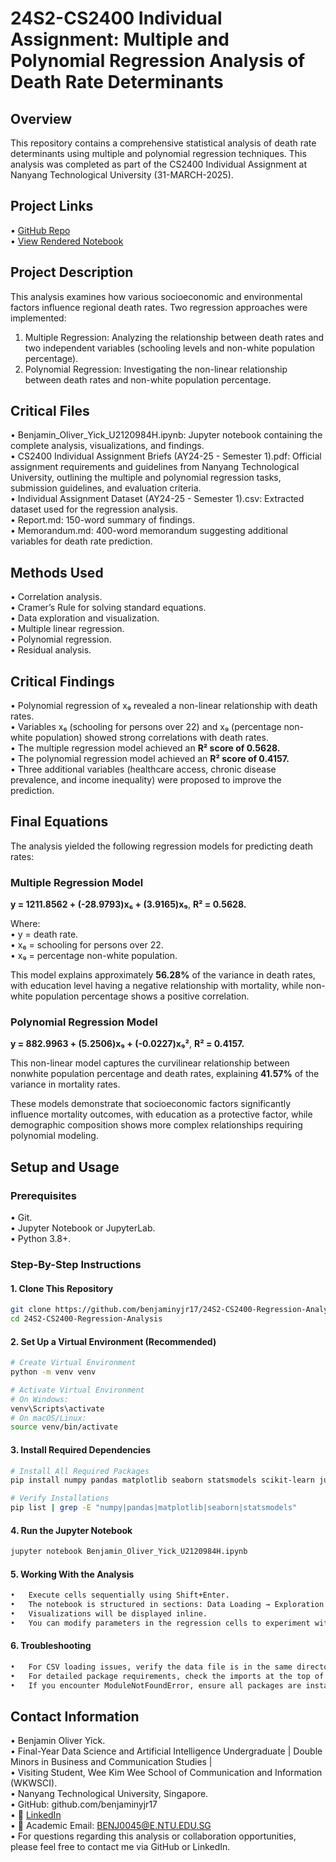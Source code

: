 # 24S2-CS2400 Individual Assignment: Multiple and Polynomial Regression Analysis of Death Rate Determinants  

## Overview  
This repository contains a comprehensive statistical analysis of death rate determinants using multiple and polynomial regression techniques.  This analysis was completed as part of the CS2400 Individual Assignment at Nanyang Technological University (31-MARCH-2025).  

## Project Links  
•	[GitHub Repo](https://github.com/benjaminyjr17/CS2400-Regression-Analysis.git)  
•	[View Rendered Notebook](https://nbviewer.org/github/benjaminyjr17/24S2-CS2400-Regression-Analysis/blob/a7295c2262a5847b3626b0b302e7279e69aef10f/Benjamin_Oliver_Yick_U2120984H.ipynb)  

## Project Description  
This analysis examines how various socioeconomic and environmental factors influence regional death rates.  Two regression approaches were implemented:  
1.	Multiple Regression: Analyzing the relationship between death rates and two independent variables (schooling levels and non-white population percentage).  
2.	Polynomial Regression: Investigating the non-linear relationship between death rates and non-white population percentage.  

## Critical Files  
•	Benjamin_Oliver_Yick_U2120984H.ipynb: Jupyter notebook containing the complete analysis, visualizations, and findings.  
•	CS2400 Individual Assignment Briefs (AY24-25 - Semester 1).pdf: Official assignment requirements and guidelines from Nanyang Technological University, outlining the multiple and polynomial regression tasks, submission guidelines, and evaluation criteria.  
•	Individual Assignment Dataset (AY24-25 - Semester 1).csv: Extracted dataset used for the regression analysis.  
•	Report.md: 150-word summary of findings.  
•	Memorandum.md: 400-word memorandum suggesting additional variables for death rate prediction.  

## Methods Used  
•	Correlation analysis.  
•	Cramer’s Rule for solving standard equations.  
•	Data exploration and visualization.  
•	Multiple linear regression.  
•	Polynomial regression.  
•	Residual analysis.  

## Critical Findings  
•	Polynomial regression of x₉ revealed a non-linear relationship with death rates.  
•	Variables x₆ (schooling for persons over 22) and x₉ (percentage non-white population) showed strong correlations with death rates.  
•	The multiple regression model achieved an **R² score of 0.5628.**  
•	The polynomial regression model achieved an **R² score of 0.4157.**  
•	Three additional variables (healthcare access, chronic disease prevalence, and income inequality) were proposed to improve the prediction.  

## Final Equations  
The analysis yielded the following regression models for predicting death rates:  

### Multiple Regression Model  
**y = 1211.8562 + (-28.9793)x₆ + (3.9165)x₉**, **R² = 0.5628.**  

Where:  
•	y = death rate.  
•	x₆ = schooling for persons over 22.  
•	x₉ = percentage non-white population.  

This model explains approximately **56.28%** of the variance in death rates, with education level having a negative relationship with mortality, while non-white population percentage shows a positive correlation.  

### Polynomial Regression Model  
**y = 882.9963 + (5.2506)x₉ + (-0.0227)x₉²**, **R² = 0.4157.**  

This non-linear model captures the curvilinear relationship between nonwhite population percentage and death rates, explaining **41.57%** of the variance in mortality rates.  

These models demonstrate that socioeconomic factors significantly influence mortality outcomes, with education as a protective factor, while demographic composition shows more complex relationships requiring polynomial modeling.  

## Setup and Usage  

### Prerequisites  
•	Git.  
•	Jupyter Notebook or JupyterLab.  
•	Python 3.8+.  

### Step-By-Step Instructions  

#### 1. **Clone This Repository**  
   ```bash  
   git clone https://github.com/benjaminyjr17/24S2-CS2400-Regression-Analysis.git  
   cd 24S2-CS2400-Regression-Analysis  
   ```  

#### 2. **Set Up a Virtual Environment (Recommended)**  
   ```bash  
   # Create Virtual Environment  
   python -m venv venv  
   ```  

   ```bash  
   # Activate Virtual Environment  
   # On Windows:  
   venv\Scripts\activate  
   # On macOS/Linux:  
   source venv/bin/activate  
   ```  

#### 3. **Install Required Dependencies**  
   ```bash  
# Install All Required Packages  
pip install numpy pandas matplotlib seaborn statsmodels scikit-learn jupyter  

# Verify Installations  
pip list | grep -E "numpy|pandas|matplotlib|seaborn|statsmodels"  
   ```  

#### 4. **Run the Jupyter Notebook**  
   ```bash  
jupyter notebook Benjamin_Oliver_Yick_U2120984H.ipynb  
   ```  

#### 5. **Working With the Analysis**  
   ```bash  
•	Execute cells sequentially using Shift+Enter.  
•	The notebook is structured in sections: Data Loading → Exploration → Multiple Regression → Polynomial Regression → Results.  
•	Visualizations will be displayed inline.  
•	You can modify parameters in the regression cells to experiment with different variables.  
   ```  

#### 6. **Troubleshooting**  
   ```bash  
•	For CSV loading issues, verify the data file is in the same directory as the notebook.  
•	For detailed package requirements, check the imports at the top of the notebook.  
•	If you encounter ModuleNotFoundError, ensure all packages are installed correctly.  
   ```  

## Contact Information  
•	Benjamin Oliver Yick.  
•	Final-Year Data Science and Artificial Intelligence Undergraduate | Double Minors in Business and Communication Studies |  
•	Visiting Student, Wee Kim Wee School of Communication and Information (WKWSCI).  
•	Nanyang Technological University, Singapore.  
•	GitHub: github.com/benjaminyjr17  
•	🔗 [LinkedIn](https://www.linkedin.com/in/benjaminyjr17)  
•	📧 Academic Email: BENJ0045@E.NTU.EDU.SG  
•	For questions regarding this analysis or collaboration opportunities, please feel free to contact me via GitHub or LinkedIn.  